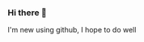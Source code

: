 ### Hi there 👋
I'm new using github, I hope to do well

<!--
**LuisoFerrandiz/luisoferrandiz** is a ✨ _special_ ✨ repository because its `README.md` (this file) appears on your GitHub profile.

-->
